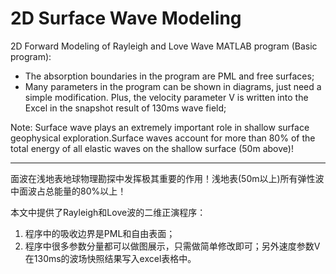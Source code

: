 # 2D Surface Wave Modeling

2D Forward Modeling of Rayleigh and Love Wave MATLAB program (Basic program):
- The absorption boundaries in the program are PML and free surfaces;
- Many parameters in the program can be shown in diagrams, just need a simple modification. Plus, the velocity parameter V is written into the Excel in the snapshot result of 130ms wave field;

Note: Surface wave plays an extremely important role in shallow surface geophysical exploration.Surface waves account for more than 80% of the total energy of all elastic waves on the shallow surface (50m above)!

----

面波在浅地表地球物理勘探中发挥极其重要的作用！浅地表(50m以上)所有弹性波中面波占总能量的80%以上！

本文中提供了Rayleigh和Love波的二维正演程序：
1. 程序中的吸收边界是PML和自由表面；
2. 程序中很多参数分量都可以做图展示，只需做简单修改即可；另外速度参数V在130ms的波场快照结果写入excel表格中。
